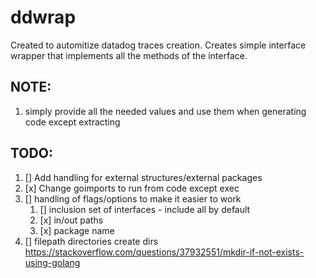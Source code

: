 # ddwrap

Created to automitize datadog traces creation. 
Creates simple interface wrapper that implements all the methods of the interface.

## NOTE:
1. simply provide all the needed values and use them when generating code except extracting
## TODO:
1. [] Add handling for external structures/external packages
2. [x] Change goimports to run from code except exec
3. [] handling of flags/options to make it easier to  work
   1. [] inclusion set of interfaces - include all by default
   2. [x] in/out paths
   3. [x] package name
4. [] filepath directories create dirs https://stackoverflow.com/questions/37932551/mkdir-if-not-exists-using-golang